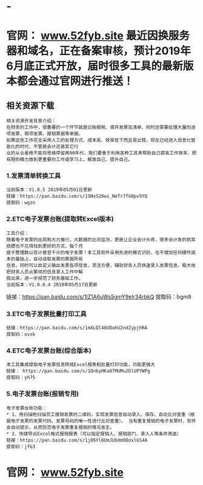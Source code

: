 # -
# 官网： www.52fyb.site    最近因换服务器和域名，正在备案审核，预计2019年6月底正式开放，届时很多工具的最新版本都会通过官网进行推送！

## 相关资源下载
    相关资源开发背景介绍：
    在财务的工作中，很重要的一个环节就是记账报税、填开发票及清单、同时还需要处理大量的进项发票、销项发票、报销票据等单据。
    如果这些工作完全采用人工的处理方式、成本高、效率低下而且易出错，现在已经进入信息化智能化的时代，不管是会计还是其它行
    业的从业者绝不能将思维停留再90年代，我们要善于利用各种工具来帮助自己提高工作效率，把有限的精力放到更重要的工作或学习上，解放自己、提升自己。
### 1.发票清单转换工具
    当前版本：V1.8.5 2019年05月01日更新
    链接：https://pan.baidu.com/s/1SNxS26wi_NeTr7fG0pv5YQ 
    提取码：wgzn 

### 2.ETC电子发票台账(提取转Excel版本)
    工具介绍：
    随着电子发票的出现和大力推行，大数据的比对监测，更是让企业会计头疼，很多会计急的抓耳挠腮也不见得找到更好的方式，每个月
    疲于整理数以百计甚至千计的电子发票！本工具软件采用先进的模式识别，在不增加任何硬件成本的基础上，自动读取发票的票面所有
    信息，同时可以自定义输出发票各项信息，灵活方便，辅助财务人员快速录入发票信息。极大地把财务人员从繁琐的信息录入工作中解
    脱出来，进一步规范了财务基础工作。
    当前版本：V1.0.0.4 2019年05月17日更新
   链接：https://pan.baidu.com/s/1lZ1A6uWs5gmY9eIr34rbkQ 
   提取码：bgm9 
    

### 3.ETC电子发票批量打印工具
    链接：https://pan.baidu.com/s/1mXLQl48UDahU2ndZypjhRA 
    提取码：ovxk 


### 4.ETC电子发票台账(综合版本)
    本工具集成提取电子发票信息转成Excel报表和批量打印功能，功能更强大
    链接： https://pan.baidu.com/s/1QnbyHKa87MUMu2DlUPYWPg 
    提取码：yh75 

### 5.电子发票台账(报销专用)
    电子发票台账功能：
    * 1、用扫描枪扫描员工报销发票的二维码，实现发票信息自动录入、保存、自动比对查重（根据电子发票的发票代码、发票号码的唯一性进行比对查重）。 当有重复报销的电子发票时，软件会自动提示，从而防范电子发票重复报销的情况发生。
    * 2、快捷导出Excel格式报销报表（可以指定报销人、报销部门、录入人等条件筛选）
    链接：https://pan.baidu.com/s/1j86Yl6UmJUbXmOOoxlGS4A 
    提取码：jfb3 



# 官网： www.52fyb.site #
